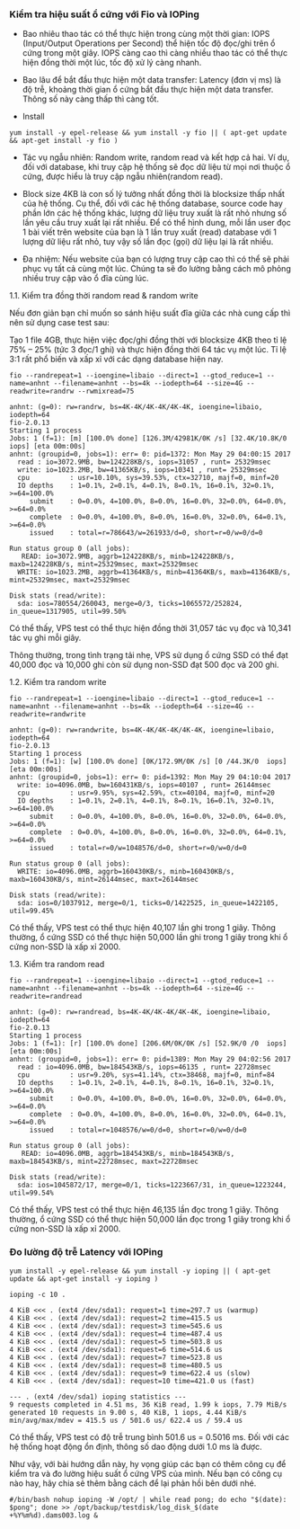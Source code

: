 ### Kiểm tra hiệu suất ổ cứng với Fio và IOPing


* Bao nhiêu thao tác có thể thực hiện trong cùng một thời gian:
IOPS (Input/Output Operations per Second) thể hiện tốc độ đọc/ghi trên ổ cứng trong một giây. IOPS càng cao thì càng nhiều thao tác có thể thực hiện đồng thời một lúc, tốc độ xử lý càng nhanh.
* Bao lâu để bắt đầu thực hiện một data transfer:
Latency (đơn vị ms) là độ trễ, khoảng thời gian ổ cứng bắt đầu thực hiện một data transfer. Thông số này càng thấp thì càng tốt.


* Install

`yum install -y epel-release && yum install -y fio || ( apt-get update && apt-get install -y fio )`

* Tác vụ ngẫu nhiên: Random write, random read và kết hợp cả hai. Ví dụ, đối với database, khi truy cập hệ thống sẽ đọc dữ liệu từ mọi nơi thuộc ổ cứng, được hiểu là truy cập ngẫu nhiên(random read).

* Block size 4KB là con số lý tưởng nhất đồng thời là blocksize thấp nhất của hệ thống. Cụ thể, đối với các hệ thống database, source code hay phần lớn các hệ thống khác, lượng dữ liệu truy xuất là rất nhỏ nhưng số lần yêu cầu truy xuất lại rất nhiều. Để có thể hình dung, mỗi lần user đọc 1 bài viết trên website của bạn là 1 lần truy xuất (read) database với 1 lượng dữ liệu rất nhỏ, tuy vậy số lần đọc (gọi) dữ liệu lại là rất nhiều.

* Đa nhiệm: Nếu website của bạn có lượng truy cập cao thì có thể sẽ phải phục vụ tất cả cùng một lúc. Chúng ta sẽ đo lường bằng cách mô phỏng nhiều truy cập vào ổ đĩa cùng lúc.



1.1. Kiểm tra đồng thời random read & random write

Nếu đơn giản bạn chỉ muốn so sánh hiệu suất đĩa giữa các nhà cung cấp thì nên sử dụng case test sau:

Tạo 1 file 4GB, thực hiện việc đọc/ghi đồng thời với blocksize 4KB theo tỉ lệ 75% – 25% (tức 3 đọc/1 ghi) và thực hiện đồng thời 64 tác vụ một lúc. Tỉ lệ 3:1 rất phổ biến và xấp xỉ với các dạng database hiện nay.


`fio --randrepeat=1 --ioengine=libaio --direct=1 --gtod_reduce=1 --name=anhnt --filename=anhnt --bs=4k --iodepth=64 --size=4G --readwrite=randrw --rwmixread=75`


```
anhnt: (g=0): rw=randrw, bs=4K-4K/4K-4K/4K-4K, ioengine=libaio, iodepth=64
fio-2.0.13
Starting 1 process
Jobs: 1 (f=1): [m] [100.0% done] [126.3M/42981K/0K /s] [32.4K/10.8K/0  iops] [eta 00m:00s]
anhnt: (groupid=0, jobs=1): err= 0: pid=1372: Mon May 29 04:00:15 2017
  read : io=3072.9MB, bw=124228KB/s, iops=31057 , runt= 25329msec
  write: io=1023.2MB, bw=41365KB/s, iops=10341 , runt= 25329msec
  cpu          : usr=10.10%, sys=39.53%, ctx=32710, majf=0, minf=20
  IO depths    : 1=0.1%, 2=0.1%, 4=0.1%, 8=0.1%, 16=0.1%, 32=0.1%, >=64=100.0%
     submit    : 0=0.0%, 4=100.0%, 8=0.0%, 16=0.0%, 32=0.0%, 64=0.0%, >=64=0.0%
     complete  : 0=0.0%, 4=100.0%, 8=0.0%, 16=0.0%, 32=0.0%, 64=0.1%, >=64=0.0%
     issued    : total=r=786643/w=261933/d=0, short=r=0/w=0/d=0

Run status group 0 (all jobs):
   READ: io=3072.9MB, aggrb=124228KB/s, minb=124228KB/s, maxb=124228KB/s, mint=25329msec, maxt=25329msec
  WRITE: io=1023.2MB, aggrb=41364KB/s, minb=41364KB/s, maxb=41364KB/s, mint=25329msec, maxt=25329msec

Disk stats (read/write):
  sda: ios=780554/260043, merge=0/3, ticks=1065572/252824, in_queue=1317905, util=99.50%
```

Có thể thấy, VPS test có thể thực hiện đồng thời 31,057 tác vụ đọc và 10,341 tác vụ ghi mỗi giây.

Thông thường, trong tình trạng tải nhẹ, VPS sử dụng ổ cứng SSD có thể đạt 40,000 đọc và 10,000 ghi còn sử dụng non-SSD đạt 500 đọc và 200 ghi.

1.2. Kiểm tra random write  

`fio --randrepeat=1 --ioengine=libaio --direct=1 --gtod_reduce=1 --name=anhnt --filename=anhnt --bs=4k --iodepth=64 --size=4G --readwrite=randwrite`

```
anhnt: (g=0): rw=randwrite, bs=4K-4K/4K-4K/4K-4K, ioengine=libaio, iodepth=64
fio-2.0.13
Starting 1 process
Jobs: 1 (f=1): [w] [100.0% done] [0K/172.9M/0K /s] [0 /44.3K/0  iops] [eta 00m:00s]
anhnt: (groupid=0, jobs=1): err= 0: pid=1392: Mon May 29 04:10:04 2017
  write: io=4096.0MB, bw=160431KB/s, iops=40107 , runt= 26144msec
  cpu          : usr=9.95%, sys=42.59%, ctx=40104, majf=0, minf=20
  IO depths    : 1=0.1%, 2=0.1%, 4=0.1%, 8=0.1%, 16=0.1%, 32=0.1%, >=64=100.0%
     submit    : 0=0.0%, 4=100.0%, 8=0.0%, 16=0.0%, 32=0.0%, 64=0.0%, >=64=0.0%
     complete  : 0=0.0%, 4=100.0%, 8=0.0%, 16=0.0%, 32=0.0%, 64=0.1%, >=64=0.0%
     issued    : total=r=0/w=1048576/d=0, short=r=0/w=0/d=0

Run status group 0 (all jobs):
  WRITE: io=4096.0MB, aggrb=160430KB/s, minb=160430KB/s, maxb=160430KB/s, mint=26144msec, maxt=26144msec

Disk stats (read/write):
  sda: ios=0/1037912, merge=0/1, ticks=0/1422525, in_queue=1422105, util=99.45%
```

Có thể thấy, VPS test có thể thực hiện 40,107 lần ghi trong 1 giây. Thông thường, ổ cứng SSD có thể thực hiện 50,000 lần ghi trong 1 giây trong khi ổ cứng non-SSD là xấp xỉ 2000.

1.3. Kiểm tra random read

`fio --randrepeat=1 --ioengine=libaio --direct=1 --gtod_reduce=1 --name=anhnt --filename=anhnt --bs=4k --iodepth=64 --size=4G --readwrite=randread`

```
anhnt: (g=0): rw=randread, bs=4K-4K/4K-4K/4K-4K, ioengine=libaio, iodepth=64
fio-2.0.13
Starting 1 process
Jobs: 1 (f=1): [r] [100.0% done] [206.6M/0K/0K /s] [52.9K/0 /0  iops] [eta 00m:00s]
anhnt: (groupid=0, jobs=1): err= 0: pid=1389: Mon May 29 04:02:56 2017
  read : io=4096.0MB, bw=184543KB/s, iops=46135 , runt= 22728msec
  cpu          : usr=9.20%, sys=41.14%, ctx=38468, majf=0, minf=84
  IO depths    : 1=0.1%, 2=0.1%, 4=0.1%, 8=0.1%, 16=0.1%, 32=0.1%, >=64=100.0%
     submit    : 0=0.0%, 4=100.0%, 8=0.0%, 16=0.0%, 32=0.0%, 64=0.0%, >=64=0.0%
     complete  : 0=0.0%, 4=100.0%, 8=0.0%, 16=0.0%, 32=0.0%, 64=0.1%, >=64=0.0%
     issued    : total=r=1048576/w=0/d=0, short=r=0/w=0/d=0

Run status group 0 (all jobs):
   READ: io=4096.0MB, aggrb=184543KB/s, minb=184543KB/s, maxb=184543KB/s, mint=22728msec, maxt=22728msec

Disk stats (read/write):
  sda: ios=1045872/17, merge=0/1, ticks=1223667/31, in_queue=1223244, util=99.54%
```  

Có thể thấy, VPS test có thể thực hiện 46,135 lần đọc trong 1 giây. Thông thường, ổ cứng SSD có thể thực hiện 50,000 lần đọc trong 1 giây trong khi ổ cứng non-SSD là xấp xỉ 2000.


### Đo lường độ trễ Latency với IOPing

`yum install -y epel-release && yum install -y ioping || ( apt-get update && apt-get install -y ioping )`

`ioping -c 10 .`

```
4 KiB <<< . (ext4 /dev/sda1): request=1 time=297.7 us (warmup)
4 KiB <<< . (ext4 /dev/sda1): request=2 time=415.5 us
4 KiB <<< . (ext4 /dev/sda1): request=3 time=545.6 us
4 KiB <<< . (ext4 /dev/sda1): request=4 time=487.4 us
4 KiB <<< . (ext4 /dev/sda1): request=5 time=503.8 us
4 KiB <<< . (ext4 /dev/sda1): request=6 time=514.6 us
4 KiB <<< . (ext4 /dev/sda1): request=7 time=523.8 us
4 KiB <<< . (ext4 /dev/sda1): request=8 time=480.5 us
4 KiB <<< . (ext4 /dev/sda1): request=9 time=622.4 us (slow)
4 KiB <<< . (ext4 /dev/sda1): request=10 time=421.0 us (fast)

--- . (ext4 /dev/sda1) ioping statistics ---
9 requests completed in 4.51 ms, 36 KiB read, 1.99 k iops, 7.79 MiB/s
generated 10 requests in 9.00 s, 40 KiB, 1 iops, 4.44 KiB/s
min/avg/max/mdev = 415.5 us / 501.6 us/ 622.4 us / 59.4 us
```

Có thể thấy, VPS test có độ trễ trung bình 501.6 us = 0.5016 ms. Đối với các hệ thống hoạt động ổn định, thông số dao động dưới 1.0 ms là được.

Như vậy, với bài hướng dẫn này, hy vọng giúp các bạn có thêm công cụ để kiểm tra và đo lường hiệu suất ổ cứng VPS của mình. Nếu bạn có công cụ nào hay, hãy chia sẻ thêm bằng cách để lại phản hồi bên dưới nhé.


`#/bin/bash
nohup ioping -W /opt/ | while read pong; do echo "$(date): $pong"; done >> /opt/backup/testdisk/log_disk_$(date +%Y%m%d).dams003.log &`